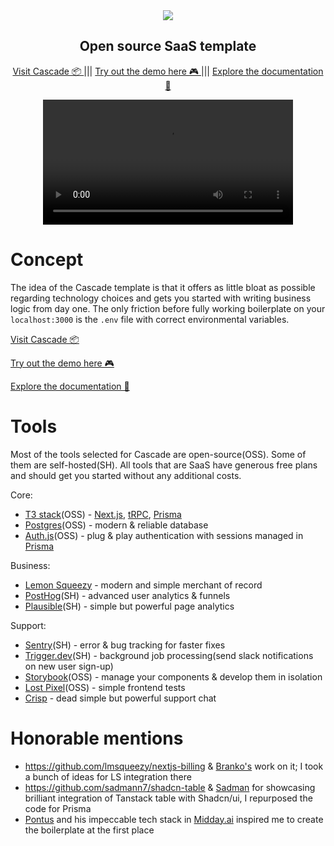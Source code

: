 <div align='center'><img src='https://github.com/d-ivashchuk/cascade/assets/29632358/19f1472d-073b-463d-b446-4547628fad04'>
</div>

<div align="center">
  <h2>Open source SaaS template </h2>  
</div>
<div align='center'>
  <a href='https://cascade.stackonfire.com' target='_blank'>
    Visit Cascade 📦
  </a> 
  |||
    <a href='https://cascade.stackonfire.com/login' target='_blank'>
Try out the demo here 🎮
  </a>  
  |||
    <a href='https://stackonfire.mintlify.app/introduction' target='_blank'>
Explore the documentation 📄
  </a>  
</div>



<p align="center">
  <video src="https://github.com/d-ivashchuk/cascade/assets/29632358/4215a129-f6b8-4bbc-8723-1666fe5327aa" width="400">
<p>

# Concept

The idea of the Cascade template is that it offers as little bloat as possible regarding technology choices and gets you started with writing business logic from day one. The only friction before fully working boilerplate on your `localhost:3000` is the `.env` file with correct environmental variables.

[Visit Cascade 📦](https://cascade.stackonfire.com) 

[Try out the demo here 🎮](https://cascade.stackonfire.com/login)

[Explore the documentation 📄](https://stackonfire.mintlify.app/introduction)


# Tools

Most of the tools selected for Cascade are open-source(OSS). Some of them are self-hosted(SH). All tools that are SaaS have generous free plans and should get you started without any additional costs.

Core:

- [T3 stack](https://create.t3.gg/)(OSS) - [Next.js](https://nextjs.org/), [tRPC](https://trpc.io/), [Prisma](https://www.prisma.io/)
- [Postgres](https://www.postgresql.org/)(OSS) - modern & reliable database
- [Auth.js](https://authjs.dev/)(OSS) - plug & play authentication with sessions managed in [Prisma](https://www.prisma.io/)

Business:

- [Lemon Squeezy](https://www.lemonsqueezy.com/) - modern and simple merchant of record
- [PostHog](https://posthog.com/)(SH) - advanced user analytics & funnels
- [Plausible](https://plausible.io/)(SH) - simple but powerful page analytics

Support:

- [Sentry](https://sentry.io/)(SH) - error & bug tracking for faster fixes
- [Trigger.dev](https://trigger.dev/)(SH) - background job processing(send slack notifications on new user sign-up)
- [Storybook](https://storybook.js.org/)(OSS) - manage your components & develop them in isolation
- [Lost Pixel](https://www.lost-pixel.com/)(OSS) - simple frontend tests
- [Crisp](https://crisp.chat/en/) - dead simple but powerful support chat

# Honorable mentions

- https://github.com/lmsqueezy/nextjs-billing & [Branko's](https://twitter.com/brankoconjic) work on it; I took a bunch of ideas for LS integration there
- https://github.com/sadmann7/shadcn-table & [Sadman](https://twitter.com/sadmann17) for showcasing brilliant integration of Tanstack table with Shadcn/ui, I repurposed the code for Prisma
- [Pontus](https://twitter.com/pontusab) and his impeccable tech stack in [Midday.ai](https://midday.ai/) inspired me to create the boilerplate at the first place
